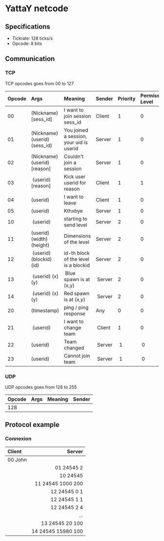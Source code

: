 # YattaY netcode

## Specifications

- Tickrate: 128 ticks/s
- Opcode: 8 bits


## Communication

### TCP

TCP opcodes goes from 00 to 127

| Opcode | Args                         | Meaning                                               | Sender | Priority | Permission Level |
|:-------|:-----------------------------|:------------------------------------------------------|:-------|:---------|:-----------------|
| 00     | (Nickname) [sess_id]         | I want to join session sess_id                        | Client | 1        | 0                |
| 01     | (Nickname) (userid) (sess_id)| You joined a session, your uid is userid              | Server | 1        | 0                |
| 02     | (Nickname) (userid) [reason] | Couldn't join a session                               | Server | 1        | 0                |
| 03     | (userid) [reason]            | Kick user userid for reason                           | Client | 1        | 1                |
| 04     | (userid)                     | I want to leave                                       | Client | 1        | 0                |
| 05     | (userid)                     | Kthxbye                                               | Server | 1        | 0                |
| 10     | (userid)                     | starting to send level                                | Server | 2        | 0                |
| 11     | (userid) (width) (height)    | Dimensions of the level                               | Server | 2        | 0                |
| 12     | (userid) (blockid) (id)      | id-th block of the level is a blockid                 | Server | 2        | 0                |
| 13     | (userid) (x) (y)             | Blue spawn is at (x,y)                                | Server | 2        | 0                |
| 14     | (userid) (x) (y)             | Red spawn is at (x,y)                                 | Server | 2        | 0                |
| 20     | (timestamp)                  | ping / ping response                                  | Any    | 0        | 0                |
| 21     | (userid)                     | I want to change team                                 | Client | 1        | 0                |
| 22     | (userid)                     | Team changed                                          | Server | 1        | 0                |
| 23     | (userid)                     | Cannot join team                                      | Server | 1        | 0                |

### UDP

UDP opcodes goes from 128 to 255

| Opcode | Args               | Meaning | Sender |
|:-------|:-------------------|:--------|:-------|
| 128    | 


## Protocol example

### Connexion
| Client | Server              |
|:-------|--------------------:|
|00 John |					   |
|		 | 01 24545 2		   |
|		 | 10 24545			   |
|		 | 11 24545 1000 200   |
|		 | 12 24545 0 1        |
|		 | 12 24545 1 1        |
|		 | 12 24545 2 4        |
|		 | ... 			       |
|		 | 13 24545 20 100     |
|		 | 14 24545 15980 100  |
